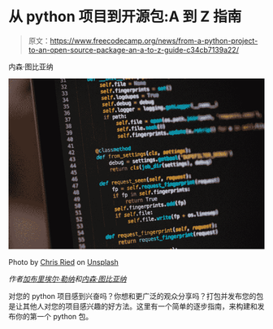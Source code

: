 # 从 python 项目到开源包:A 到 Z 指南

> 原文：<https://www.freecodecamp.org/news/from-a-python-project-to-an-open-source-package-an-a-to-z-guide-c34cb7139a22/>

内森·图比亚纳

![DF0D3PQILveiSzlANsqVQZ2txyZ9BgfXfIDZ](img/c9dd2e047870bbfdc0021ce25b12bba0.png)

Photo by [Chris Ried](https://unsplash.com/@cdr6934?utm_source=medium&utm_medium=referral) on [Unsplash](https://unsplash.com?utm_source=medium&utm_medium=referral)

*作者[加布里埃尔·勒纳](https://medium.com/@gabi10004)和[内森·图比亚纳](https://medium.com/@toubiana.nathan)*

对您的 python 项目感到兴奋吗？你想和更广泛的观众分享吗？打包并发布您的包是让其他人对您的项目感兴趣的好方法。这里有一个简单的逐步指南，来构建和发布你的第一个 python 包。